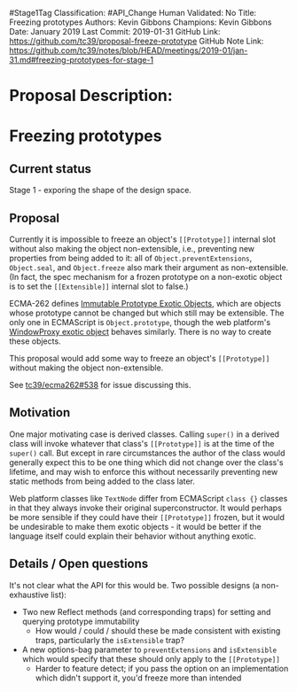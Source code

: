 #Stage1Tag
Classification: #API_Change
Human Validated: No
Title: Freezing prototypes
Authors: Kevin Gibbons
Champions: Kevin Gibbons
Date: January 2019
Last Commit: 2019-01-31
GitHub Link: https://github.com/tc39/proposal-freeze-prototype
GitHub Note Link: https://github.com/tc39/notes/blob/HEAD/meetings/2019-01/jan-31.md#freezing-prototypes-for-stage-1

# Proposal Description:
# Freezing prototypes

## Current status

Stage 1 - exporing the shape of the design space.


## Proposal

Currently it is impossible to freeze an object's `[[Prototype]]` internal slot without also making the object non-extensible, i.e., preventing new properties from being added to it: all of `Object.preventExtensions`, `Object.seal`, and `Object.freeze` also mark their argument as non-extensible. (In fact, the spec mechanism for a frozen prototype on a non-exotic object is to set the `[[Extensible]]` internal slot to false.)

ECMA-262 defines [Immutable Prototype Exotic Objects](https://tc39.github.io/ecma262/#sec-immutable-prototype-exotic-objects), which are objects whose prototype cannot be changed but which still may be extensible. The only one in ECMAScript is `Object.prototype`, though the web platform's [WindowProxy exotic object](https://html.spec.whatwg.org/#windowproxy-setprototypeof) behaves similarly. There is no way to create these objects.

This proposal would add some way to freeze an object's `[[Prototype]]` without making the object non-extensible.

See [tc39/ecma262#538](https://github.com/tc39/ecma262/issues/538) for issue discussing this.


## Motivation

One major motivating case is derived classes. Calling `super()` in a derived class will invoke whatever that class's `[[Prototype]]` is at the time of the `super()` call. But except in rare circumstances the author of the class would generally expect this to be one thing which did not change over the class's lifetime, and may wish to enforce this without necessarily preventing new static methods from being added to the class later.

Web platform classes like `TextNode` differ from ECMAScript `class {}` classes in that they always invoke their original superconstructor. It would perhaps be more sensible if they could have their `[[Prototype]]` frozen, but it would be undesirable to make them exotic objects - it would be better if the language itself could explain their behavior without anything exotic.


## Details / Open questions

It's not clear what the API for this would be. Two  possible designs (a non-exhaustive list):

- Two new Reflect methods (and corresponding traps) for setting and querying prototype immutability
  - How would / could / should these be made consistent with existing traps, particularly the `isExtensible` trap?
- A new options-bag parameter to `preventExtensions` and `isExtensible` which would specify that these should only apply to the `[[Prototype]]`
  - Harder to feature detect; if you pass the option on an implementation which didn't support it, you'd freeze more than intended
